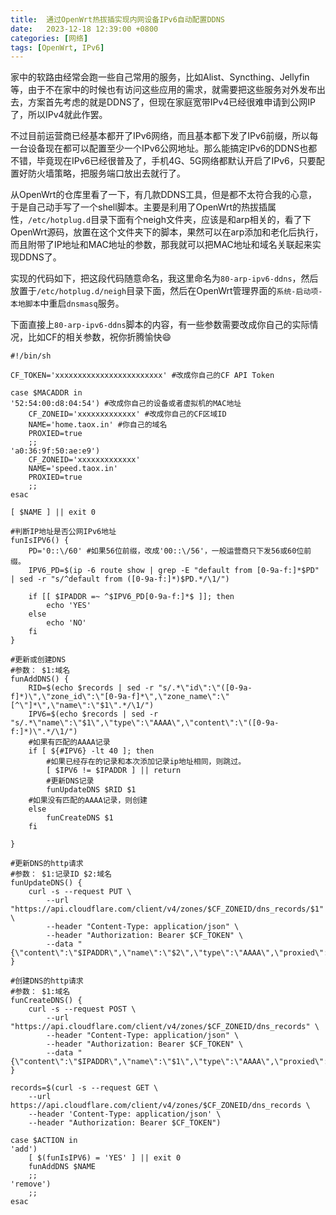 ```yaml
---
title:  通过OpenWrt热拔插实现内网设备IPv6自动配置DDNS
date:   2023-12-18 12:39:00 +0800
categories: [网络]
tags: [OpenWrt, IPv6]
---
```


家中的软路由经常会跑一些自己常用的服务，比如Alist、Syncthing、Jellyfin等，由于不在家中的时候也有访问这些应用的需求，就需要把这些服务对外发布出去，方案首先考虑的就是DDNS了，但现在家庭宽带IPv4已经很难申请到公网IP了，所以IPv4就此作罢。

不过目前运营商已经基本都开了IPv6网络，而且基本都下发了IPv6前缀，所以每一台设备现在都可以配置至少一个IPv6公网地址。那么能搞定IPv6的DDNS也都不错，毕竟现在IPv6已经很普及了，手机4G、5G网络都默认开启了IPv6，只要配置好防火墙策略，把服务端口放出去就行了。

从OpenWrt的仓库里看了一下，有几款DDNS工具，但是都不太符合我的心意，于是自己动手写了一个shell脚本。主要是利用了OpenWrt的热拔插属性，`/etc/hotplug.d`目录下面有个neigh文件夹，应该是和arp相关的，看了下OpenWrt源码，放置在这个文件夹下的脚本，果然可以在arp添加和老化后执行，而且附带了IP地址和MAC地址的参数，那我就可以把MAC地址和域名关联起来实现DDNS了。

实现的代码如下，把这段代码随意命名，我这里命名为`80-arp-ipv6-ddns`，然后放置于`/etc/hotplug.d/neigh`目录下面，然后在OpenWrt管理界面的`系统-启动项-本地脚本`中重启`dnsmasq`服务。

下面直接上`80-arp-ipv6-ddns`脚本的内容，有一些参数需要改成你自己的实际情况，比如CF的相关参数，祝你折腾愉快😄

```shell
#!/bin/sh

CF_TOKEN='xxxxxxxxxxxxxxxxxxxxxxxx' #改成你自己的CF API Token

case $MACADDR in
'52:54:00:d8:04:54') #改成你自己的设备或者虚拟机的MAC地址
    CF_ZONEID='xxxxxxxxxxxxx' #改成你自己的CF区域ID
    NAME='home.taox.in' #你自己的域名
    PROXIED=true
    ;;
'a0:36:9f:50:ae:e9')
    CF_ZONEID='xxxxxxxxxxxxx'
    NAME='speed.taox.in'
    PROXIED=true
    ;;
esac

[ $NAME ] || exit 0

#判断IP地址是否公网IPv6地址
funIsIPV6() {
    PD='0::\/60' #如果56位前缀，改成'00::\/56'，一般运营商只下发56或60位前缀。
    IPV6_PD=$(ip -6 route show | grep -E "default from [0-9a-f:]*$PD" | sed -r "s/^default from ([0-9a-f:]*)$PD.*/\1/")

    if [[ $IPADDR =~ ^$IPV6_PD[0-9a-f:]*$ ]]; then
        echo 'YES'
    else
        echo 'NO'
    fi
}

#更新或创建DNS
#参数： $1:域名
funAddDNS() {
    RID=$(echo $records | sed -r "s/.*\"id\":\"([0-9a-f]*)\",\"zone_id\":\"[0-9a-f]*\",\"zone_name\":\"[^\"]*\",\"name\":\"$1\".*/\1/")
    IPV6=$(echo $records | sed -r "s/.*\"name\":\"$1\",\"type\":\"AAAA\",\"content\":\"([0-9a-f:]*)\".*/\1/")
    #如果有匹配的AAAA记录
    if [ ${#IPV6} -lt 40 ]; then
        #如果已经存在的记录和本次添加记录ip地址相同，则跳过。
        [ $IPV6 != $IPADDR ] || return
        #更新DNS记录
        funUpdateDNS $RID $1
    #如果没有匹配的AAAA记录，则创建
    else
        funCreateDNS $1
    fi

}

#更新DNS的http请求
#参数： $1:记录ID $2:域名
funUpdateDNS() {
    curl -s --request PUT \
        --url "https://api.cloudflare.com/client/v4/zones/$CF_ZONEID/dns_records/$1" \
        --header "Content-Type: application/json" \
        --header "Authorization: Bearer $CF_TOKEN" \
        --data "{\"content\":\"$IPADDR\",\"name\":\"$2\",\"type\":\"AAAA\",\"proxied\":$PROXIED}"
}

#创建DNS的http请求
#参数： $1:域名
funCreateDNS() {
    curl -s --request POST \
        --url "https://api.cloudflare.com/client/v4/zones/$CF_ZONEID/dns_records" \
        --header "Content-Type: application/json" \
        --header "Authorization: Bearer $CF_TOKEN" \
        --data "{\"content\":\"$IPADDR\",\"name\":\"$1\",\"type\":\"AAAA\",\"proxied\":$PROXIED}"
}

records=$(curl -s --request GET \
    --url https://api.cloudflare.com/client/v4/zones/$CF_ZONEID/dns_records \
    --header 'Content-Type: application/json' \
    --header "Authorization: Bearer $CF_TOKEN")

case $ACTION in
'add')
    [ $(funIsIPV6) = 'YES' ] || exit 0
    funAddDNS $NAME
    ;;
'remove')
    ;;
esac

```